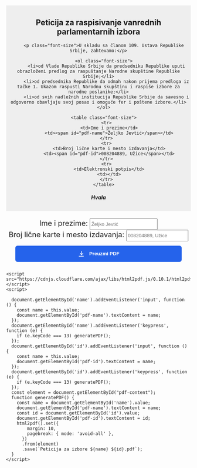 <html>
  <head>
    <style>
      table {
        border-collapse: collapse;
        width: 95%;
        margin-top: 20px;
        margin-left: auto;
        margin-right: auto;
      }
      thead, tbody, tr {
        width: 98%;
        display: table;
        table-layout: fixed;
      }
      td {
        border: 1px solid #000;
        padding: 4px;
        text-align: left;
        word-wrap: break-word;
      }
    </style>
  </head>
  <body>
    <div style="background: #eeeeee; padding: 5px; text-align: center">
      <div id="pdf-content">
        <h2 style="">Peticija za raspisivanje vanrednih parlamentarnih izbora</h2>

        <p class="font-size">U skladu sa članom 109. Ustava Republike Srbije, zahtevamo:</p>

        <ol class="font-size">
          <li>od Vlade Republike Srbije da predsedniku Republike uputi obrazloženi predlog za raspuštanje Narodne skupštine Republike Srbije;</li>
          <li>od predsednika Republike da odmah nakon prijema predloga iz tačke 1. Ukazom raspusti Narodnu skupštinu i raspiše izbore za narodne poslanike;</li>
          <li>od svih nadležnih institucija Republike Srbije da savesno i odgovorno obavljaju svoj posao i omoguće fer i poštene izbore.</li>
        </ol>

        <table class="font-size">
          <tr>
            <td>Ime i prezime</td>
            <td><span id="pdf-name">Željko Jevtić</span></td>
          </tr>
          <tr>
            <td>Broj lične karte i mesto izdavanja</td>
            <td><span id="pdf-id">008204889, Užice</span></td>
          </tr>
          <tr>
            <td>Elektronski potpis</td>
            <td></td>
          </tr>
        </table>
<h5>Hvala</h5>
      </div>
    </div>
    <div style="text-align: center; padding-top: 20px; font-size: 20px; ">
      <label>Ime i prezime: <input type="text" id="name" placeholder="Željko Jevtić" style="line-height: 25px"/></label><br>
      <label>Broj lične karte i mesto izdavanja: <input type="text" id="id" placeholder="008204889, Užice" size="18"  style="line-height: 25px"/></label>
      <button onclick="generatePDF()" style="width: 90%; margin: 12px;  background-color: #2563eb; color: white; padding: 12px; border-radius: 6px; border: none; cursor: pointer; font-weight: bold; transition: background-color 0.2s">
        <svg style="display: inline-block; vertical-align: middle; margin-right: 8px" width="20" height="20" fill="none" stroke="currentColor" stroke-width="2" viewBox="0 0 24 24" xmlns="http://www.w3.org/2000/svg">
          <path d="M13 3v12l-5-5m5 5 5-5m2 10H4"></path>
        </svg>
        Preuzmi PDF
      </button>
    </div>

    <script src="https://cdnjs.cloudflare.com/ajax/libs/html2pdf.js/0.10.1/html2pdf.bundle.min.js"></script>
    <script>

      document.getElementById('name').addEventListener('input', function () {
        const name = this.value;
        document.getElementById('pdf-name').textContent = name;
      });
      document.getElementById('name').addEventListener('keypress', function (e) {
        if (e.keyCode === 13) generatePDF();
      });
      document.getElementById('id').addEventListener('input', function () {
        const name = this.value;
        document.getElementById('pdf-id').textContent = name;
      });
      document.getElementById('id').addEventListener('keypress', function (e) {
        if (e.keyCode === 13) generatePDF();
      });
      const element = document.getElementById("pdf-content");
      function generatePDF() {
        const name = document.getElementById('name').value;
        document.getElementById('pdf-name').textContent = name;
        const id = document.getElementById('id').value;
        document.getElementById('pdf-id').textContent = id;
        html2pdf().set({
            margin: 10,
            pagebreak: { mode: 'avoid-all' },
          })
          .from(element)
          .save(`Peticija za izbore ${name} ${id}.pdf`);
      }
    </script>
  </body>
</html>
